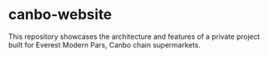 # canbo-website
This repository showcases the architecture and features of a private project built for Everest Modern Pars, Canbo chain supermarkets.
